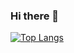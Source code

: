 ### Hi there 👋

[![Top Langs](https://github-readme-stats.vercel.app/api/top-langs/?username=anuraghazra&hide_progress=true)](https://github.com/Ebmili/github-readme-stats)
